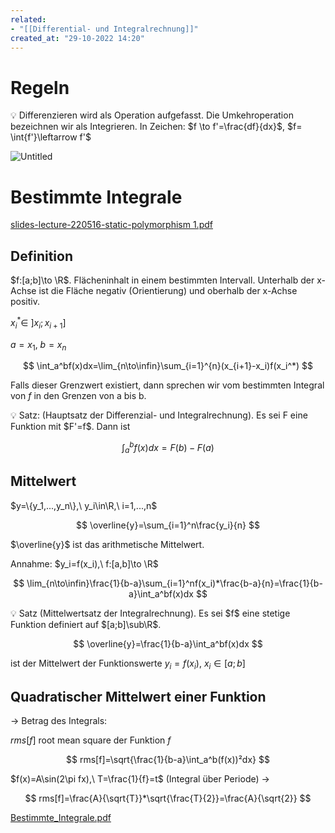 ```yaml
---
related:
- "[[Differential- und Integralrechnung]]"
created_at: "29-10-2022 14:20"
---
```



# Regeln

<aside>
💡 Differenzieren wird als Operation aufgefasst. Die Umkehroperation bezeichnen wir als Integrieren. In Zeichen: $f \to f'=\frac{df}{dx}$,      $f= \int{f'}\leftarrow f'$

</aside>

![Untitled](Untitled%2075.png)

# Bestimmte Integrale

[slides-lecture-220516-static-polymorphism 1.pdf](slides-lecture-220516-static-polymorphism%201.pdf)

## Definition

$f:[a;b]\to \R$. Flächeninhalt in einem bestimmten Intervall. Unterhalb der x-Achse ist die Fläche negativ (Orientierung) und oberhalb der x-Achse positiv. 

$x_i^* \in\  ]x_i;x_{i+1}]$

$a=x_1, \ b=x_n$

$$
\int_a^bf(x)dx=\lim_{n\to\infin}\sum_{i=1}^{n}(x_{i+1}-x_i)f(x_i^*)
$$

Falls dieser Grenzwert existiert, dann sprechen wir vom bestimmten Integral von $f$ in den Grenzen von a bis b.

<aside>
💡 Satz: (Hauptsatz der Differenzial- und Integralrechnung). Es sei F eine Funktion mit
 $F'=f$. Dann ist

$$
\int_a^bf(x)dx=F(b)-F(a)
$$

</aside>

## Mittelwert

$y=\{y_1,...,y_n\},\ y_i\in\R,\ i=1,...,n$

$$
\overline{y}=\sum_{i=1}^n\frac{y_i}{n}
$$

$\overline{y}$ ist das arithmetische Mittelwert.

Annahme: $y_i=f(x_i),\ f:[a,b]\to \R$

$$
\lim_{n\to\infin}\frac{1}{b-a}\sum_{i=1}^nf(x_i)*\frac{b-a}{n}=\frac{1}{b-a}\int_a^bf(x)dx
$$

<aside>
💡 Satz (Mittelwertsatz der Integralrechnung). Es sei $f$ eine stetige Funktion definiert auf $[a;b]\sub\R$.

$$
\overline{y}=\frac{1}{b-a}\int_a^bf(x)dx
$$

ist der Mittelwert der Funktionswerte $y_i=f(x_i),\ x_i\in[a;b]$

</aside>

## Quadratischer Mittelwert einer Funktion

→ Betrag des Integrals:

$rms[f]$ root mean square der Funktion $f$

$$
rms[f]=\sqrt{\frac{1}{b-a}\int_a^b(f(x))²dx}
$$

$f(x)=A\sin(2\pi fx),\ T=\frac{1}{f}=t$  (Integral über Periode) →

$$
rms[f]=\frac{A}{\sqrt{T}}*\sqrt{\frac{T}{2}}=\frac{A}{\sqrt{2}}
$$

[Bestimmte_Integrale.pdf](Bestimmte_Integrale.pdf)